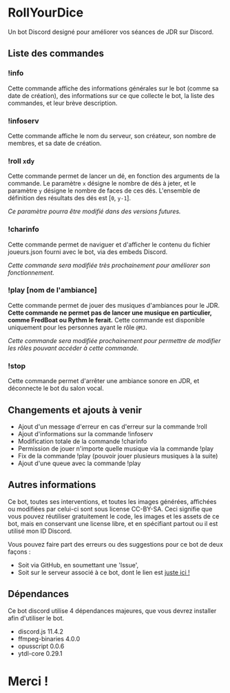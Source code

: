 # RollYourDice
Un bot Discord designé pour améliorer vos séances de JDR sur Discord.

## Liste des commandes

### !info
Cette commande affiche des informations générales sur le bot (comme sa date de création), des informations sur ce que collecte le bot, la liste des commandes, et leur brève description.

### !infoserv
Cette commande affiche le nom du serveur, son créateur, son nombre de membres, et sa date de création.

### !roll `x`d`y`
Cette commande permet de lancer un dé, en fonction des arguments de la commande. Le paramètre `x` désigne le nombre de dés à jeter, et le paramètre `y` désigne le nombre de faces de ces dés.
L'ensemble de définition des résultats des dés est [`0`, `y-1`]. 

*Ce paramètre pourra être modifié dans des versions futures.*

### !charinfo
Cette commande permet de naviguer et d'afficher le contenu du fichier joueurs.json fourni avec le bot, via des embeds Discord. 

*Cette commande sera modifiée très prochainement pour améliorer son fonctionnement.*

### !play [nom de l'ambiance]
Cette commande permet de jouer des musiques d'ambiances pour le JDR. **Cette commande ne permet pas de lancer une musique en particulier, comme FredBoat ou Rythm le ferait.** Cette commande est disponible uniquement pour les personnes ayant le rôle `@MJ`.

*Cette commande sera modifiée prochainement pour permettre de modifier les rôles pouvant accéder à cette commande.*

### !stop
Cette commande permet d'arrêter une ambiance sonore en JDR, et déconnecte le bot du salon vocal.

## Changements et ajouts à venir

* Ajout d'un message d'erreur en cas d'erreur sur la commande !roll
* Ajout d'informations sur la commande !infoserv
* Modification totale de la commande !charinfo
* Permission de jouer n'importe quelle musique via la commande !play
* Fix de la commande !play (pouvoir jouer plusieurs musiques à la suite)
* Ajout d'une queue avec la commande !play

## Autres informations

Ce bot, toutes ses interventions, et toutes les images générées, affichées ou modifiées par celui-ci sont sous license CC-BY-SA. Ceci signifie que vous pouvez réutiliser gratuitement le code, les images et les assets de ce bot, mais en conservant une license libre, et en spécifiant partout ou il est utilisé mon ID Discord.

Vous pouvez faire part des erreurs ou des suggestions pour ce bot de deux façons :
* Soit via GitHub, en soumettant une 'Issue',
* Soit sur le serveur associé à ce bot, dont le lien est [juste ici !](https://discord.gg/bqsXPSn)

## Dépendances

Ce bot discord utilise 4 dépendances majeures, que vous devrez installer afin d'utiliser le bot.
* discord.js 11.4.2
* ffmpeg-binaries 4.0.0
* opusscript 0.0.6
* ytdl-core 0.29.1

# Merci !
